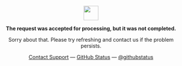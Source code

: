 <p align="center">
	<img width="40" src="https://github.githubassets.com/images/mona-loading-default.gif">
<p align="center"><strong>The request was accepted for processing, but it was not completed.</strong></p>
<p align="center">Sorry about that. Please try refreshing and contact us if the problem persists.</p>
<p align="center">
	<a href="https://dogukancim.dev" target="_blank" rel="noopener">Contact Support</a> —
	<a href="https://dogukancim.dev" target="_blank" rel="noopener">GitHub Status</a> —
	<a href="https://dogukancim.dev" target="_blank" rel="noopener">@githubstatus</a>
</p>
<p></p>
<p></p>
</p>

